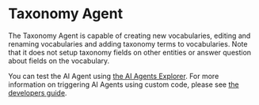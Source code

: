 # Taxonomy Agent
The Taxonomy Agent is capable of creating new vocabularies, editing
and renaming vocabularies and adding taxonomy terms to vocabularies. Note that
it does not setup taxonomy fields on other entities or answer question about
fields on the vocabulary.

You can test the AI Agent using [the AI Agents Explorer](https://project.pages.drupalcode.org/ai_agents/modules/ai_agents_explorer).
For more information on triggering AI Agents using custom code, please see
[the developers guide](https://project.pages.drupalcode.org/ai_agents/developers/using_ai_agent_in_custom_code.md).